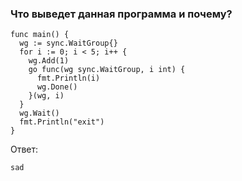 ### Что выведет данная программа и почему?
```
func main() {
  wg := sync.WaitGroup{}
  for i := 0; i < 5; i++ {
    wg.Add(1)
    go func(wg sync.WaitGroup, i int) {
      fmt.Println(i)
      wg.Done()
    }(wg, i)
  }
  wg.Wait()
  fmt.Println("exit")
}
```

Ответ:
```
sad
```